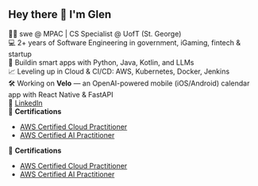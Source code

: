 ## Hey there 👋 I'm Glen

👨‍💻 swe @ MPAC | CS Specialist @ UofT (St. George)  
💻 2+ years of Software Engineering in government, iGaming, fintech & startup  
🧠 Buildin smart apps with Python, Java, Kotlin, and LLMs  
📈 Leveling up in Cloud & CI/CD: AWS, Kubernetes, Docker, Jenkins  
🛠️ Working on **Velo** — an OpenAI-powered mobile (iOS/Android) calendar app with React Native & FastAPI  
🔗 [LinkedIn](https://www.linkedin.com/in/glen-jeremy-1b5938169/)  
📜 **Certifications**
- [AWS Certified Cloud Practitioner](https://www.credly.com/badges/5fd8ba70-f615-47db-89db-948de449e4b6/linked_in_profile)
- [AWS Certified AI Practitioner](https://www.credly.com/badges/49f32d75-3a9b-42a0-a22d-27f81869340d/linked_in_profile)

📜 **Certifications**
- [AWS Certified Cloud Practitioner](https://www.credly.com/badges/5fd8ba70-f615-47db-89db-948de449e4b6/linked_in_profile)
- [AWS Certified AI Practitioner](https://www.credly.com/badges/49f32d75-3a9b-42a0-a22d-27f81869340d/linked_in_profile)
